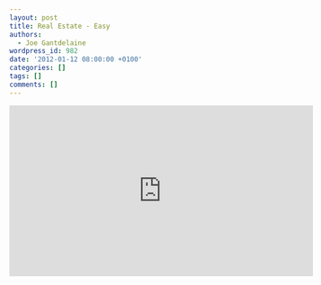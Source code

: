 ```yaml
---
layout: post
title: Real Estate - Easy
authors:
  - Joe Gantdelaine
wordpress_id: 982
date: '2012-01-12 08:00:00 +0100'
categories: []
tags: []
comments: []
---
```

<iframe width="540" height="304" src="http://www.youtube.com/embed/jt1mirm9FYg" frameborder="0" allowfullscreen></iframe>
